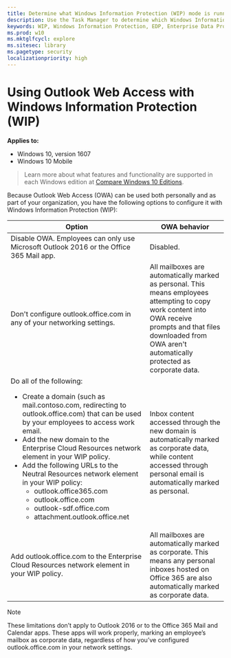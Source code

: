 ```yaml
---
title: Determine what Windows Information Protection (WIP) mode is running for an app (Windows 10)
description: Use the Task Manager to determine which Windows Information Protection (WIP) mode is running for a specific app.
keywords: WIP, Windows Information Protection, EDP, Enterprise Data Protection, WIP and Task Manager, app context
ms.prod: w10
ms.mktglfcycl: explore
ms.sitesec: library
ms.pagetype: security
localizationpriority: high
---
```


# Using Outlook Web Access with Windows Information Protection (WIP)
**Applies to:**

-   Windows 10, version 1607
-   Windows 10 Mobile

>Learn more about what features and functionality are supported in each Windows edition at [Compare Windows 10 Editions](https://www.microsoft.com/en-us/WindowsForBusiness/Compare).

Because Outlook Web Access (OWA) can be used both personally and as part of your organization, you have the following options to configure it with Windows Information Protection (WIP):

|Option |OWA behavior |
|-------|-------------|
|Disable OWA. Employees can only use Microsoft Outlook 2016 or the Office 365 Mail app. | Disabled. |
|Don't configure outlook.office.com in any of your networking settings. |All mailboxes are automatically marked as personal. This means employees attempting to copy work content into OWA receive prompts and that files downloaded from OWA aren't automatically protected as corporate data. |
|Do all of the following:<ul><li>Create a domain (such as mail.contoso.com, redirecting to outlook.office.com) that can be used by your employees to access work email.</li><li>Add the new domain to the Enterprise Cloud Resources network element in your WIP policy.</li><li>Add the following URLs to the Neutral Resources network element in your WIP policy:<ul><li>outlook.office365.com</li><li>outlook.office.com</li><li>outlook-sdf.office.com</li><li>attachment.outlook.office.net</li></ul></li></ul> |Inbox content accessed through the new domain is automatically marked as corporate data, while content accessed through personal email is automatically marked as personal. |
|Add outlook.office.com to the Enterprise Cloud Resources network element in your WIP policy. |All mailboxes are automatically marked as corporate. This means any personal inboxes hosted on Office 365 are also automatically marked as corporate data. |

>[!NOTE]
>These limitations don’t apply to Outlook 2016 or to the Office 365 Mail and Calendar apps. These apps will work properly, marking an employee’s mailbox as corporate data, regardless of how you’ve configured outlook.office.com in your network settings. 





